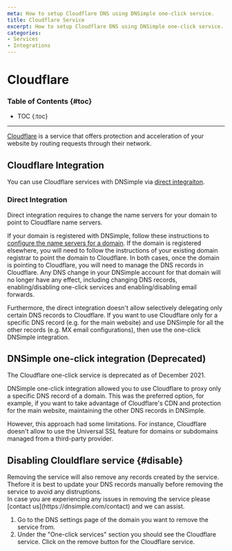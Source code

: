 ```yaml
---
meta: How to setup Cloudflare DNS using DNSimple one-click service.
title: Cloudflare Service
excerpt: How to setup Cloudflare DNS using DNSimple one-click service.
categories:
- Services
- Integrations
---
```


# Cloudflare

### Table of Contents {#toc}

* TOC
{:toc}

---

[Cloudflare](https://www.cloudflare.com/) is a service that offers protection and acceleration of your website by routing requests through their network.


## Cloudflare Integration

You can use Cloudflare services with DNSimple via [direct integraiton](#direct-integration).

### Direct Integration

Direct integration requires to change the name servers for your domain to point to Cloudflare name servers.

If your domain is registered with DNSimple, follow these instructions to [configure the name servers for a domain](/articles/setting-name-servers). If the domain is registered elsewhere, you will need to follow the instructions of your existing domain registrar to point the domain to Cloudflare. In both cases, once the domain is pointing to Cloudflare, you will need to manage the DNS records in Cloudflare. Any DNS change in your DNSimple account for that domain will no longer have any effect, including changing DNS records, enabling/disabling one-click services and enabling/disabling email forwards.

Furthermore, the direct integration doesn't allow selectively delegating only certain DNS records to Cloudflare. If you want to use Cloudflare only for a specific DNS record (e.g. for the main website) and use DNSimple for all the other records (e.g. MX email configurations), then use the one-click DNSimple integration.

## DNSimple one-click integration (Deprecated)

<warning>
The Cloudflare one-click service is deprecated as of December 2021.
</warning>

DNSimple one-click integration allowed you to use Cloudflare to proxy only a specific DNS record of a domain. This was the preferred option, for example, if you want to take advantage of Cloudflare's CDN and protection for the main website, maintaining the other DNS records in DNSimple.

However, this approach had some limitations. For instance, Cloudflare doesn't allow to use the Universal SSL feature for domains or subdomains managed from a third-party provider.

## Disabling Clouldflare service {#disable}

<warning>
Removing the service will also remove any records created by the service. Thefore it is best to update your DNS records manually before removing the service to avoid any distruptions.<br>
In case you are experiencing any issues in removing the service please [contact us](https://dnsimple.com/contact) and we can assist.
</warning>

1. Go to the DNS settings page of the domain you want to remove the service from.
2. Under the "One-click services" section you should see the Cloudflare service. Click on the remove button for the Cloudflare service.
